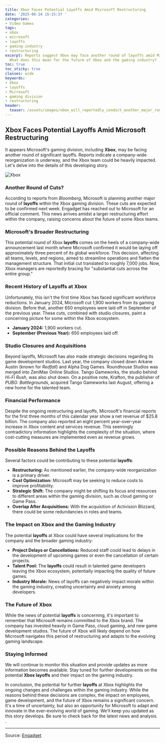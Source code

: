 ```yaml
---
title: Xbox Faces Potential Layoffs Amid Microsoft Restructuring
date: '2025-06-24 15:15:37 '
categories:
- Video Games
tags:
- xbox
- microsoft
- layoffs
- gaming-industry
- restructuring
excerpt: Reports suggest Xbox may face another round of layoffs amid Microsoft's restructuring.
  What does this mean for the future of Xbox and the gaming industry?
toc: true
toc_sticky: true
classes: wide
keywords:
- Xbox
- layoffs
- Microsoft
- gaming division
- restructuring
header:
  teaser: /assets/images/xbox_will_reportedly_conduct_another_major_round_o_20250624151537.jpg
---
```


## Xbox Faces Potential Layoffs Amid Microsoft Restructuring

It appears Microsoft's gaming division, including **Xbox**, may be facing another round of significant layoffs. Reports indicate a company-wide reorganization is underway, and the Xbox team could be heavily impacted. Let's delve into the details of this developing story.

![Xbox](https://o.aolcdn.com/images/dims?image_uri=https%3A%2F%2Fs.yimg.com%2Fos%2Fcreatr-uploaded-images%2F2021-10%2Fb7e00910-35ad-11ec-8cdd-13ffde2fae32&resize=1400%2C933&client=19f2b5e49a271b2bde77&signature=1189abde90d91847428e19b001fe656513c5befc)

### Another Round of Cuts?

According to reports from *Bloomberg*, Microsoft is planning another major round of **layoffs** within the Xbox gaming division. These cuts are expected to be confirmed next week. Engadget has reached out to Microsoft for an official comment. This news arrives amidst a larger restructuring effort within the company, raising concerns about the future of some Xbox teams.

### Microsoft's Broader Restructuring

This potential round of Xbox **layoffs** comes on the heels of a company-wide announcement last month where Microsoft confirmed it would be laying off approximately three percent of its global workforce. This decision, affecting all teams, levels, and regions, aimed to streamline operations and flatten the management structure. That initial cut translated to roughly 7,000 jobs. Now, Xbox managers are reportedly bracing for "substantial cuts across the entire group."

### Recent History of Layoffs at Xbox

Unfortunately, this isn't the first time Xbox has faced significant workforce reductions. In January 2024, Microsoft cut 1,900 workers from its gaming division. Before that, another 650 employees were laid off in September of the previous year. These cuts, combined with studio closures, paint a concerning picture for some within the Xbox ecosystem.

*   **January 2024:** 1,900 workers cut.
*   **September (Previous Year):** 650 employees laid off.

### Studio Closures and Acquisitions

Beyond layoffs, Microsoft has also made strategic decisions regarding its game development studios. Last year, the company closed down Arkane Austin (known for *Redfall*) and Alpha Dog Games. Roundhouse Studios was merged into ZeniMax Online Studios. Tango Gameworks, the studio behind *Hi-Fi Rush*, was also shut down. On a positive note, Krafton, the publisher of *PUBG: Battlegrounds*, acquired Tango Gameworks last August, offering a new home for the talented team.

### Financial Performance

Despite the ongoing restructuring and layoffs, Microsoft's financial reports for the first three months of this calendar year show a net revenue of $25.8 billion. The company also reported an eight percent year-over-year increase in Xbox content and services revenue. This seemingly contradictory information highlights the complexity of the situation, where cost-cutting measures are implemented even as revenue grows.

### Possible Reasons Behind the Layoffs

Several factors could be contributing to these potential **layoffs**:

*   **Restructuring:** As mentioned earlier, the company-wide reorganization is a primary driver.
*   **Cost Optimization:** Microsoft may be seeking to reduce costs to improve profitability.
*   **Strategic Shift:** The company might be shifting its focus and resources to different areas within the gaming division, such as cloud gaming or Game Pass.
*   **Overlap After Acquisitions:** With the acquisition of Activision Blizzard, there could be some redundancies in roles and teams.

### The Impact on Xbox and the Gaming Industry

The potential **layoffs** at Xbox could have several implications for the company and the broader gaming industry:

*   **Project Delays or Cancellations:** Reduced staff could lead to delays in the development of upcoming games or even the cancellation of certain projects.
*   **Talent Pool:** The **layoffs** could result in talented game developers leaving the Xbox ecosystem, potentially impacting the quality of future games.
*   **Industry Morale:** News of layoffs can negatively impact morale within the gaming industry, creating uncertainty and anxiety among developers.

### The Future of Xbox

While the news of potential **layoffs** is concerning, it's important to remember that Microsoft remains committed to the Xbox brand. The company has invested heavily in Game Pass, cloud gaming, and new game development studios. The future of Xbox will likely depend on how Microsoft navigates this period of restructuring and adapts to the evolving gaming landscape.

### Staying Informed

We will continue to monitor this situation and provide updates as more information becomes available. Stay tuned for further developments on the potential **Xbox layoffs** and their impact on the gaming industry.

In conclusion, the potential for further **layoffs** at Xbox highlights the ongoing changes and challenges within the gaming industry. While the reasons behind these decisions are complex, the impact on employees, game development, and the future of Xbox remains a significant concern. It's a time of uncertainty, but also an opportunity for Microsoft to adapt and innovate in the ever-evolving world of gaming. We'll keep you updated as this story develops. Be sure to check back for the latest news and analysis. .

---

Source: [Engadget](https://www.engadget.com/gaming/xbox/xbox-will-reportedly-conduct-another-major-round-of-layoffs-next-week-145846887.html?src=rss)